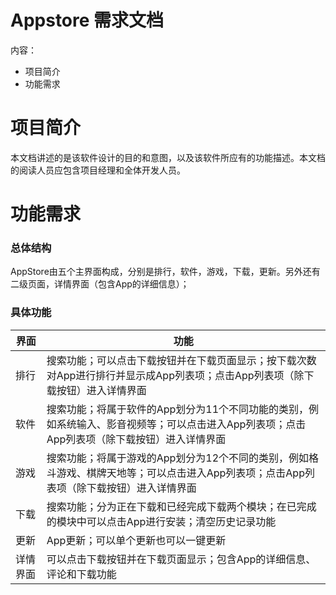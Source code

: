 # Appstore 需求文档

内容：
- 项目简介
- 功能需求

# 项目简介

  本文档讲述的是该软件设计的目的和意图，以及该软件所应有的功能描述。本文档的阅读人员应包含项目经理和全体开发人员。
  
# 功能需求
### 总体结构

AppStore由五个主界面构成，分别是排行，软件，游戏，下载，更新。另外还有二级页面，详情界面（包含App的详细信息）；
 
### 具体功能

|界面|功能|
|---|---|
| 排行|搜索功能；可以点击下载按钮并在下载页面显示；按下载次数对App进行排行并显示成App列表项；点击App列表项（除下载按钮）进入详情界面|
| 软件|搜索功能；将属于软件的App划分为11个不同功能的类别，例如系统输入、影音视频等；可以点击进入App列表项；点击App列表项（除下载按钮）进入详情界面|
| 游戏|搜索功能；将属于游戏的App划分为12个不同的类别，例如格斗游戏、棋牌天地等；可以点击进入App列表项；点击App列表项（除下载按钮）进入详情界面|
| 下载|搜索功能；分为正在下载和已经完成下载两个模块；在已完成的模块中可以点击App进行安装；清空历史记录功能|
| 更新|App更新；可以单个更新也可以一键更新|
| 详情界面|可以点击下载按钮并在下载页面显示；包含App的详细信息、评论和下载功能|
